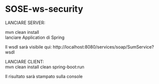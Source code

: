 # SOSE-ws-security

LANCIARE SERVER:  

mvn clean install  
lanciare Application di Spring  

Il wsdl sarà visibile qui: http://localhost:8080/services/soap/SumService?wsdl  


LANCIARE CLIENT:  
mvn clean install
clean spring-boot:run  

Il risultato sarà stampato sulla console


 
